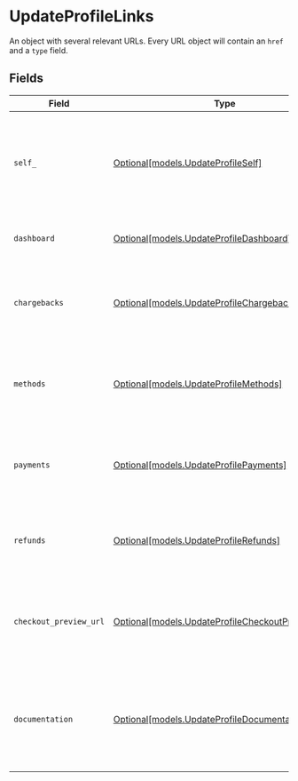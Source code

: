 # UpdateProfileLinks

An object with several relevant URLs. Every URL object will contain an `href` and a `type` field.


## Fields

| Field                                                                                            | Type                                                                                             | Required                                                                                         | Description                                                                                      |
| ------------------------------------------------------------------------------------------------ | ------------------------------------------------------------------------------------------------ | ------------------------------------------------------------------------------------------------ | ------------------------------------------------------------------------------------------------ |
| `self_`                                                                                          | [Optional[models.UpdateProfileSelf]](../models/updateprofileself.md)                             | :heavy_minus_sign:                                                                               | In v2 endpoints, URLs are commonly represented as objects with an `href` and `type` field.       |
| `dashboard`                                                                                      | [Optional[models.UpdateProfileDashboard]](../models/updateprofiledashboard.md)                   | :heavy_minus_sign:                                                                               | Link to the profile in the Mollie dashboard.                                                     |
| `chargebacks`                                                                                    | [Optional[models.UpdateProfileChargebacks]](../models/updateprofilechargebacks.md)               | :heavy_minus_sign:                                                                               | The API resource URL of the chargebacks that belong to this profile.                             |
| `methods`                                                                                        | [Optional[models.UpdateProfileMethods]](../models/updateprofilemethods.md)                       | :heavy_minus_sign:                                                                               | The API resource URL of the methods that are enabled for this profile.                           |
| `payments`                                                                                       | [Optional[models.UpdateProfilePayments]](../models/updateprofilepayments.md)                     | :heavy_minus_sign:                                                                               | The API resource URL of the payments that belong to this profile.                                |
| `refunds`                                                                                        | [Optional[models.UpdateProfileRefunds]](../models/updateprofilerefunds.md)                       | :heavy_minus_sign:                                                                               | The API resource URL of the refunds that belong to this profile.                                 |
| `checkout_preview_url`                                                                           | [Optional[models.UpdateProfileCheckoutPreviewURL]](../models/updateprofilecheckoutpreviewurl.md) | :heavy_minus_sign:                                                                               | The hosted checkout preview URL. You need to be logged in to access this page.                   |
| `documentation`                                                                                  | [Optional[models.UpdateProfileDocumentation]](../models/updateprofiledocumentation.md)           | :heavy_minus_sign:                                                                               | In v2 endpoints, URLs are commonly represented as objects with an `href` and `type` field.       |